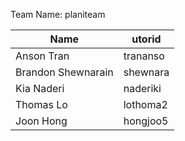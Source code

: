 Team Name: planiteam

Name		    | utorid
--------------------|---------
Anson Tran          | trananso
Brandon Shewnarain  | shewnara
Kia Naderi          | naderiki
Thomas Lo           | lothoma2
Joon Hong           | hongjoo5
